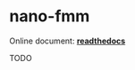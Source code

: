 # nano-fmm

Online document: **[readthedocs](http://nano-fmm.readthedocs.io/)**

<!--intro-start-->

TODO

<!--intro-end-->
